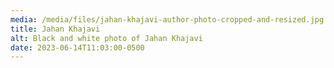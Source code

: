 ```yaml
---
media: /media/files/jahan-khajavi-author-photo-cropped-and-resized.jpg
title: Jahan Khajavi
alt: Black and white photo of Jahan Khajavi
date: 2023-06-14T11:03:00-0500
---
```

